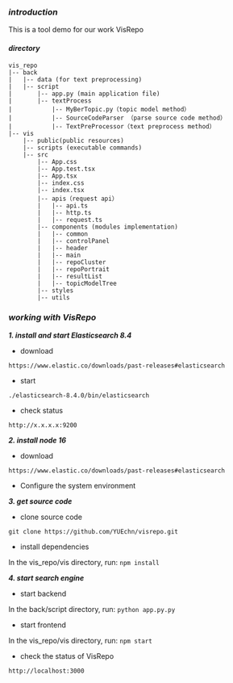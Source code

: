 ### ***introduction***
This is a tool demo for our work VisRepo

#### ***directory***
```
vis_repo
|-- back
|   |-- data (for text preprocessing)
|   |-- script
|       |-- app.py (main application file)
|       |-- textProcess 
|           |-- MyBerTopic.py（topic model method）
|           |-- SourceCodeParser （parse source code method）
|           |-- TextPreProcessor（text preprocess method）
|-- vis
    |-- public(public resources)
    |-- scripts (executable commands)
    |-- src 
        |-- App.css
        |-- App.test.tsx
        |-- App.tsx
        |-- index.css
        |-- index.tsx
        |-- apis（request api）
        |   |-- api.ts
        |   |-- http.ts
        |   |-- request.ts
        |-- components (modules implementation)
        |   |-- common
        |   |-- controlPanel
        |   |-- header
        |   |-- main
        |   |-- repoCluster
        |   |-- repoPortrait
        |   |-- resultList
        |   |-- topicModelTree
        |-- styles
        |-- utils
```
### ***working with VisRepo***
***1. install and start Elasticsearch 8.4***

- download

`https://www.elastic.co/downloads/past-releases#elasticsearch`

- start

`./elasticsearch-8.4.0/bin/elasticsearch`

- check status

`http://x.x.x.x:9200`

***2. install node 16***

- download

`https://www.elastic.co/downloads/past-releases#elasticsearch`

- Configure the system environment

***3. get source code***

- clone source code

`git clone https://github.com/YUEchn/visrepo.git`

- install dependencies

In the vis_repo/vis directory, run: `npm install`

***4. start search engine***

- start backend

In the back/script directory, run: `python app.py.py`

- start frontend

In the vis_repo/vis directory, run: `npm start`

- check the status of VisRepo

`http://localhost:3000`
